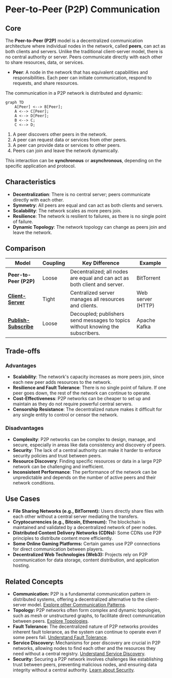 # Peer-to-Peer (P2P) Communication

## Core

The **Peer-to-Peer (P2P)** model is a decentralized communication architecture where individual nodes in the network, called **peers**, can act as both clients and servers. Unlike the traditional client-server model, there is no central authority or server. Peers communicate directly with each other to share resources, data, or services.

-   **Peer**: A node in the network that has equivalent capabilities and responsibilities. Each peer can initiate communication, respond to requests, and share resources.

The communication in a P2P network is distributed and dynamic:

```mermaid
graph TD
    A[Peer] <--> B[Peer];
    A <--> C[Peer];
    A <--> D[Peer];
    B <--> C;
    C <--> D;
```

1.  A peer discovers other peers in the network.
2.  A peer can request data or services from other peers.
3.  A peer can provide data or services to other peers.
4.  Peers can join and leave the network dynamically.

This interaction can be **synchronous** or **asynchronous**, depending on the specific application and protocol.

## Characteristics

- **Decentralization**: There is no central server; peers communicate directly with each other.
- **Symmetry**: All peers are equal and can act as both clients and servers.
- **Scalability**: The network scales as more peers join.
- **Resilience**: The network is resilient to failures, as there is no single point of failure.
- **Dynamic Topology**: The network topology can change as peers join and leave the network.

## Comparison

| Model | Coupling | Key Difference | Example |
|---|---|---|---|
| **Peer-to-Peer (P2P)** | Loose | Decentralized; all nodes are equal and can act as both client and server. | BitTorrent |
| **[Client-Server](../client-server)** | Tight | Centralized server manages all resources and clients. | Web server (HTTP) |
| **[Publish-Subscribe](../pubsub)** | Loose | Decoupled; publishers send messages to topics without knowing the subscribers. | Apache Kafka |

## Trade-offs

### Advantages

-   **Scalability**: The network's capacity increases as more peers join, since each new peer adds resources to the network.
-   **Resilience and Fault Tolerance**: There is no single point of failure. If one peer goes down, the rest of the network can continue to operate.
-   **Cost-Effectiveness**: P2P networks can be cheaper to set up and maintain as they do not require powerful central servers.
-   **Censorship Resistance**: The decentralized nature makes it difficult for any single entity to control or censor the network.

### Disadvantages

-   **Complexity**: P2P networks can be complex to design, manage, and secure, especially in areas like data consistency and discovery of peers.
-   **Security**: The lack of a central authority can make it harder to enforce security policies and trust between peers.
-   **Resource Discovery**: Finding specific resources or data in a large P2P network can be challenging and inefficient.
-   **Inconsistent Performance**: The performance of the network can be unpredictable and depends on the number of active peers and their network conditions.

## Use Cases

-   **File Sharing Networks (e.g., BitTorrent):** Users directly share files with each other without a central server mediating the transfers.
-   **Cryptocurrencies (e.g., Bitcoin, Ethereum):** The blockchain is maintained and validated by a decentralized network of peer nodes.
-   **Distributed Content Delivery Networks (CDNs):** Some CDNs use P2P principles to distribute content more efficiently.
-   **Some Online Gaming Platforms:** Certain games use P2P connections for direct communication between players.
-   **Decentralized Web Technologies (Web3):** Projects rely on P2P communication for data storage, content distribution, and application hosting.

## Related Concepts

-   **Communication:** P2P is a fundamental communication pattern in distributed systems, offering a decentralized alternative to the client-server model. [Explore other Communication Patterns](../README.md).
-   **Topology:** P2P networks often form complex and dynamic topologies, such as mesh or unstructured graphs, to facilitate direct communication between peers. [Explore Topologies](../../topology/README.md).
-   **Fault Tolerance:** The decentralized nature of P2P networks provides inherent fault tolerance, as the system can continue to operate even if some peers fail. [Understand Fault Tolerance](../../fault-tolerance/README.md).
-   **Service Discovery:** Mechanisms for peer discovery are crucial in P2P networks, allowing nodes to find each other and the resources they need without a central registry. [Understand Service Discovery](../../service-discovery/README.md).
-   **Security:** Securing a P2P network involves challenges like establishing trust between peers, preventing malicious nodes, and ensuring data integrity without a central authority. [Learn about Security](../../security/README.md).
